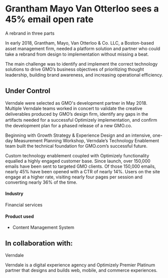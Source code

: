 # Grantham Mayo Van Otterloo sees a 45% email open rate

A rebrand in three parts

In early 2018, Grantham, Mayo, Van Otterloo & Co. LLC, a Boston-based asset
management ﬁrm, needed a platform solution and partner who could take a rebrand
from design to implementation without missing a beat.

The main challenge was to identify and implement the correct technology
solutions to drive GMO’s business objectives of prioritizing thought leadership,
building brand awareness, and increasing operational eﬃciency.

## Under Control

Verndale were selected as GMO's development partner in May 2018. Multiple
Verndale teams worked in concert to validate the creative deliverables produced
by GMO’s design ﬁrm, identify any gaps in the artifacts needed for a successful
Optimizely implementation, and conﬁrm the development plan for a phased release
of a new GMO.co.

Beginning with Growth Strategy & Experience Design and an intensive, one-day
Measurement Planning Workshop, Verndale’s Technology Enablement team built the
technical foundation for GMO.com’s successful future.

Custom technology enablement coupled with Optimizely functionality equalled a
highly engaged customer base. Since launch, over 150,000 emails have been sent
to targeted GMO clients. Of those 150,000 emails, nearly 45% have been opened
with a CTR of nearly 14%. Users on the site engage at a higher rate, visiting
nearly four pages per session and converting nearly 36% of the time.

#### Industry

Financial services

#### Product used

- Content Management System

## In collaboration with:

Verndale

Verndale is a digital experience agency and Optimizely Premier Platinum partner
that designs and builds web, mobile, and commerce experiences.
